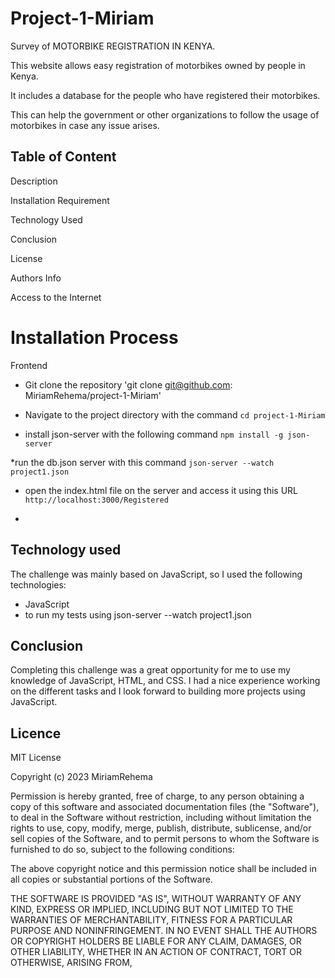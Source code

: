 # Project-1-Miriam
Survey of MOTORBIKE REGISTRATION IN KENYA.

This website allows  easy  registration of motorbikes owned by people in Kenya.

It includes a database for the people who have registered their motorbikes.

This can help the government or other organizations to follow the usage of motorbikes  in case any issue arises.

## Table of Content

Description

Installation Requirement

Technology Used

Conclusion

License

Authors Info



Access to the Internet

# Installation Process

Frontend

* Git clone the repository 'git clone git@github.com: MiriamRehema/project-1-Miriam'
* Navigate to the project directory with the command `cd project-1-Miriam`

* install json-server with the following command `npm install -g json-server`

*run the db.json server with this command `json-server --watch project1.json`

* open the index.html file on the server and access it using this URL `http://localhost:3000/Registered`

*
## Technology used
The challenge was mainly based on JavaScript, so I used the following technologies:
- JavaScript
- to run my tests using json-server --watch project1.json

## Conclusion
Completing this challenge was a great opportunity for me to use my knowledge of JavaScript, HTML, and CSS. I had a nice experience working on the different tasks and I look forward to building more projects using JavaScript.



## Licence
MIT License

Copyright (c) 2023 MiriamRehema

Permission is hereby granted, free of charge, to any person obtaining a copy
of this software and associated documentation files (the "Software"), to deal
in the Software without restriction, including without limitation the rights
to use, copy, modify, merge, publish, distribute, sublicense, and/or sell
copies of the Software, and to permit persons to whom the Software is
furnished to do so, subject to the following conditions:

The above copyright notice and this permission notice shall be included in all
copies or substantial portions of the Software.

THE SOFTWARE IS PROVIDED "AS IS", WITHOUT WARRANTY OF ANY KIND, EXPRESS OR
IMPLIED, INCLUDING BUT NOT LIMITED TO THE WARRANTIES OF MERCHANTABILITY,
FITNESS FOR A PARTICULAR PURPOSE AND NONINFRINGEMENT. IN NO EVENT SHALL THE
AUTHORS OR COPYRIGHT HOLDERS BE LIABLE FOR ANY CLAIM, DAMAGES, OR OTHER
LIABILITY, WHETHER IN AN ACTION OF CONTRACT, TORT OR OTHERWISE, ARISING FROM,


